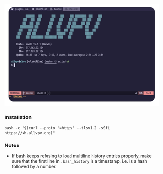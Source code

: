 ![dotfiles in action: screenshot](screen.png)

### Installation

```shell
bash -c "$(curl --proto '=https' --tlsv1.2 -sSfL https://sh.allvpv.org)"
```

### Notes

- If bash keeps refusing to load multiline history entries properly, make sure
  that the first line in `.bash_history` is a timestamp, i.e. is a hash
  followed by a number.
